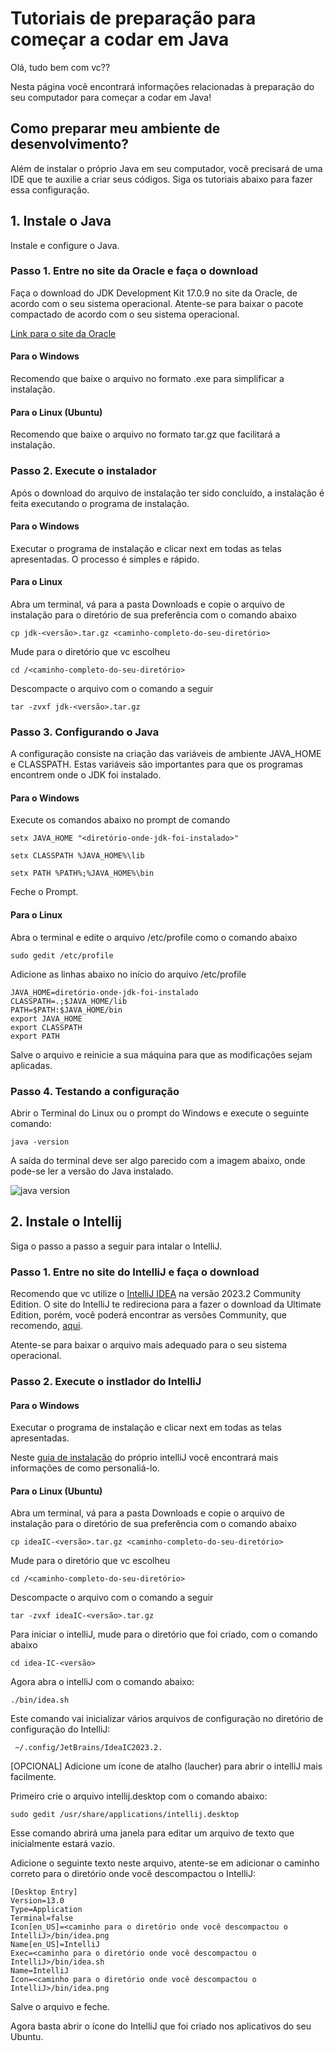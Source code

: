 # Tutoriais de preparação para começar a codar em Java

Olá, tudo bem com vc??

Nesta página você encontrará informações relacionadas à preparação do seu computador para começar a codar em Java!

## Como preparar meu ambiente de desenvolvimento?

Além de instalar o próprio Java em seu computador, você precisará de uma IDE que te auxilie a criar seus códigos. Siga os tutoriais abaixo para fazer essa configuração.

## 1. Instale o Java

Instale e configure o Java. 

### Passo 1. Entre no site da Oracle e faça o download

Faça o download do JDK Development Kit 17.0.9 no site da Oracle, de acordo com o seu sistema operacional.
Atente-se para baixar o pacote compactado de acordo com o seu sistema operacional. 

[Link para o site da Oracle](https://www.oracle.com/java/technologies/downloads/#jdk17-linux)

#### Para o Windows

Recomendo que baixe o arquivo no formato .exe para simplificar a instalação. 

#### Para o Linux (Ubuntu)

Recomendo que baixe o arquivo no formato tar.gz que facilitará a instalação. 


### Passo 2. Execute o instalador

Após o download do arquivo de instalação ter sido concluído, a instalação é feita executando o programa de instalação.

#### Para o Windows

Executar o programa de instalação e clicar next em todas as telas apresentadas. O processo é simples e rápido.

#### Para o Linux

Abra um terminal, vá para a pasta Downloads e copie o arquivo de instalação para o diretório de sua preferência com o comando abaixo

`cp jdk-<versão>.tar.gz <caminho-completo-do-seu-diretório>`

Mude para o diretório que vc escolheu 

`cd /<caminho-completo-do-seu-diretório>`

Descompacte o arquivo com o comando a seguir

`tar -zvxf jdk-<versão>.tar.gz`

### Passo 3. Configurando o Java

A configuração consiste na criação das variáveis de ambiente JAVA_HOME e CLASSPATH. Estas variáveis são importantes para que os programas encontrem onde o JDK foi instalado.

#### Para o Windows

Execute os comandos abaixo no prompt de comando
        
`setx JAVA_HOME "<diretório-onde-jdk-foi-instalado>"`

`setx CLASSPATH %JAVA_HOME%\lib`

`setx PATH %PATH%;%JAVA_HOME%\bin`
    
Feche o Prompt.

#### Para o Linux

Abra o terminal e edite o arquivo /etc/profile como o comando abaixo    
    
`sudo gedit /etc/profile`
    
Adicione as linhas abaixo no início do arquivo /etc/profile
    
    JAVA_HOME=diretório-onde-jdk-foi-instalado
    CLASSPATH=.;$JAVA_HOME/lib
    PATH=$PATH:$JAVA_HOME/bin
    export JAVA_HOME
    export CLASSPATH
    export PATH
    
Salve o arquivo e reinicie a sua máquina para que as modificações sejam aplicadas. 

### Passo 4. Testando a configuração

Abrir o Terminal do Linux ou o prompt do Windows e execute o seguinte comando:
    
`java -version`

A saída do terminal deve ser algo parecido com a imagem abaixo, onde pode-se ler a versão do Java instalado.

![java version](http://2.bp.blogspot.com/-6nuMEHx_lWs/TqJtyZQcLvI/AAAAAAAAAeg/_KtSa2esueo/s1600/Java1.JPG)


## 2. Instale o Intellij

Siga o passo a passo a seguir para intalar o IntelliJ. 

### Passo 1. Entre no site do IntelliJ e faça o download

Recomendo que vc utilize o [IntelliJ IDEA](https://www.jetbrains.com/idea/) na versão 2023.2
Community Edition. O site do IntelliJ te redireciona para a fazer o download da Ultimate Edition, porém, você poderá encontrar as versões Community, que recomendo, [aqui](https://www.jetbrains.com/pt-br/idea/download/other.html).

Atente-se para baixar o arquivo mais adequado para o seu sistema operacional. 

### Passo 2. Execute o instlador do IntelliJ 


#### Para o Windows

Executar o programa de instalação e clicar next em todas as telas apresentadas. 

Neste [guia de instalação](https://www.jetbrains.com/help/idea/run-for-the-first-time.html#windows) do próprio intelliJ você encontrará mais informações de como personaliá-lo. 

#### Para o Linux (Ubuntu)

Abra um terminal, vá para a pasta Downloads e copie o arquivo de instalação para o diretório de sua preferência com o comando abaixo

`cp ideaIC-<versão>.tar.gz <caminho-completo-do-seu-diretório>`

Mude para o diretório que vc escolheu 

`cd /<caminho-completo-do-seu-diretório>`

Descompacte o arquivo com o comando a seguir

`tar -zvxf ideaIC-<versão>.tar.gz`

Para iniciar o intelliJ, mude para o diretório que foi criado, com o comando abaixo

`cd idea-IC-<versão>`

Agora abra o intelliJ com o comando abaixo:

`./bin/idea.sh`


Este comando vai inicializar vários arquivos de configuração no diretório de configuração do IntelliJ: 

     ~/.config/JetBrains/IdeaIC2023.2.

[OPCIONAL] Adicione um ícone de atalho (laucher) para abrir o intelliJ mais facilmente. 

Primeiro crie o arquivo intellij.desktop com o comando abaixo: 

`sudo gedit /usr/share/applications/intellij.desktop`

Esse comando abrirá uma janela para editar um arquivo de texto que inicialmente estará vazio. 

Adicione o seguinte texto neste arquivo, atente-se em adicionar o caminho correto para o diretório onde você descompactou o IntelliJ: 

    [Desktop Entry]
    Version=13.0
    Type=Application
    Terminal=false
    Icon[en_US]=<caminho para o diretório onde você descompactou o IntelliJ>/bin/idea.png
    Name[en_US]=IntelliJ
    Exec=<caminho para o diretório onde você descompactou o IntelliJ>/bin/idea.sh
    Name=IntelliJ
    Icon=<caminho para o diretório onde você descompactou o IntelliJ>/bin/idea.png

Salve o arquivo e feche. 

Agora basta abrir o ícone do IntelliJ que foi criado nos aplicativos do seu Ubuntu. 
